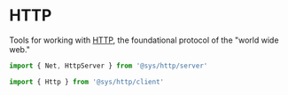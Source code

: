 # HTTP
Tools for working with [HTTP](https://www.w3.org/Protocols/), the foundational protocol of the "world wide web."


```ts
import { Net, HttpServer } from '@sys/http/server'
```


```ts
import { Http } from '@sys/http/client'
```

